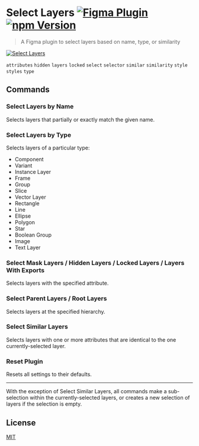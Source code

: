 # Select Layers [![Figma Plugin](https://img.shields.io/badge/figma-Select%20Layers-yellow?cacheSeconds=1800)](https://figma.com/community/plugin/799648692768237063/Select-Layers) [![npm Version](https://img.shields.io/npm/v/figma-select-layers?cacheSeconds=1800)](https://npmjs.com/package/figma-select-layers)

> A Figma plugin to select layers based on name, type, or similarity

[![Select Layers](https://raw.githubusercontent.com/yuanqing/figma-plugins/main/packages/figma-select-layers/media/cover.png)](https://figma.com/community/plugin/799648692768237063/Select-Layers)

`attributes` `hidden` `layers` `locked` `select` `selector` `similar` `similarity` `style` `styles` `type`

## Commands

### Select Layers by Name

Selects layers that partially or exactly match the given name.

### Select Layers by Type

Selects layers of a particular type:

- Component
- Variant
- Instance Layer
- Frame
- Group
- Slice
- Vector Layer
- Rectangle
- Line
- Ellipse
- Polygon
- Star
- Boolean Group
- Image
- Text Layer

### Select Mask Layers / Hidden Layers / Locked Layers / Layers With Exports

Selects layers with the specified attribute.

### Select Parent Layers / Root Layers

Selects layers at the specified hierarchy.

### Select Similar Layers

Selects layers with one or more attributes that are identical to the one currently-selected layer.

### Reset Plugin

Resets all settings to their defaults.

---

With the exception of Select Similar Layers, all commands make a sub-selection within the currently-selected layers, or creates a new selection of layers if the selection is empty.

## License

[MIT](/LICENSE.md)
